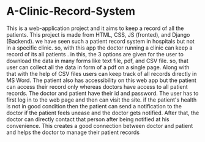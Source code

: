 # A-Clinic-Record-System
This is a web-application project and it aims to keep a record of all the patients. This project is made from HTML, CSS, JS (fronted), and Django (Backend). we have seen such a patient record system in hospitals but not in a specific clinic. so, with this app the doctor running a clinic can keep a record of its all patients . in this, the 3 options are given for the user to download the data in many forms like text file, pdf, and CSV file. so, that user can collect all the data in form of a pdf on a single page. Along with that with the help of CSV files users can keep track of all records directly in MS Word. The patient also has accessibility on this web app but the patient can access their record only whereas doctors have access to all patient records. The doctor and patient have their id and password. The user has to first log in to the web page and then can visit the site. if the patient's health is not in good condition then the patient can send a notification to the doctor if the patient feels unease and the doctor gets notified. After that, the doctor can directly contact  that person after being notified at his convenience. This creates a good connection between doctor and patient and helps the doctor to manage their patient records 
